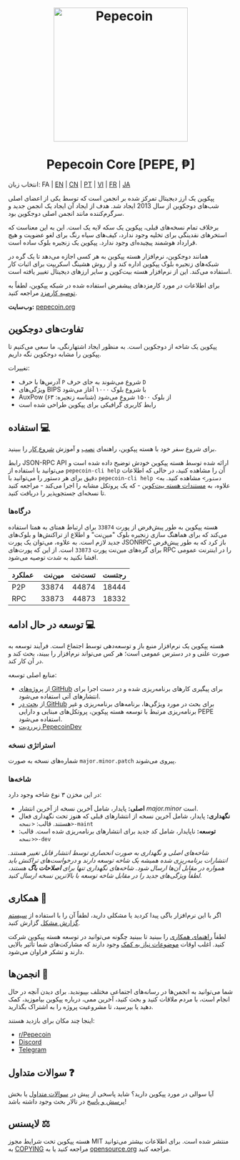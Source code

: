 <h1 align="center">
<img src="https://i.imgur.com/yap2xAX.png" alt="Pepecoin" width="300"/>
<br/><br/>
Pepecoin Core [PEPE, ₱]
</h1>

انتخاب زبان: FA | [EN](./README.md) | [CN](./README_zh_CN.md) | [PT](./README_pt_BR.md) | [VI](./README_vi_VN.md) | [FR](./README_fr_FR.md) | [JA](./README_ja_JP.md)

پپکوین یک ارز دیجیتال تمرکز شده بر انجمن است که توسط یکی از اعضای اصلی شب‌های دوجکوین از سال 2013 ایجاد شد. هدف از ایجاد آن ایجاد یک انجمن جدید و سرگرم‌کننده مانند انجمن اصلی دوجکوین بود.

برخلاف تمام نسخه‌های قبلی، پپکوین یک سکه لایه یک است. این به این معناست که استخرهای نقدینگی برای تخلیه وجود ندارد، کیف‌های سیاه رنگ برای لغو عضویت و هیچ قرارداد هوشمند پیچیده‌ای وجود ندارد. پپکوین یک زنجیره بلوک ساده است.

همانند دوجکوین، نرم‌افزار هسته پپکوین به هر کسی اجازه می‌دهد تا یک گره در شبکه‌های زنجیره بلوک پپکوین اداره کند و از روش هشینگ اسکریپت برای اثبات کار استفاده می‌کند. این از نرم‌افزار هسته بیت‌کوین و سایر ارزهای دیجیتال تغییر یافته است.

برای اطلاعات در مورد کارمزد‌های پیشفرض استفاده شده در شبکه پپکوین، لطفاً به [توصیه کارمزد](doc/fee-recommendation.md) مراجعه کنید.

**وب‌سایت:** [pepecoin.org](https://pepecoin.org)

## تفاوت‌های دوجکوین

پپکوین یک شاخه از دوجکوین است. به منظور ایجاد اشتهارنگی، ما سعی می‌کنیم تا پپکوین را مشابه دوجکوین نگه داریم.

تغییرات:

* آدرس‌ها با حرف `P` شروع می‌شوند به جای حرف `D`
* ویژگی‌های BIPS با شروع بلوک ۱۰۰۰ آغاز می‌شود
* AuxPow از بلوک ۱۵۰۰ شروع می‌شود (شناسه زنجیره: ۶۳)
* رابط کاربری گرافیکی برای پپکوین طراحی شده است

## استفاده 💻

برای شروع سفر خود با هسته پپکوین، راهنمای [نصب](INSTALL.md) و آموزش [شروع کار](doc/getting-started.md) را ببینید.

رابط JSON-RPC API ارائه شده توسط هسته پپکوین خودش توضیح داده شده است و می‌توانید با استفاده از `pepecoin-cli help` آن را مشاهده کنید، در حالی که اطلاعات دقیق برای هر دستور را می‌توانید با `pepecoin-cli help <دستور>` مشاهده کنید. به علاوه، به [مستندات هسته بیت‌کوین](https://developer.bitcoin.org/reference/rpc/) - که یک پروتکل مشابه را اجرا می‌کند - مراجعه کنید تا نسخه‌ای جستجوپذیر را دریافت کنید.

### درگاه‌ها

هسته پپکوین به طور پیش‌فرض از پورت `33874` برای ارتباط همتای به همتا استفاده می‌کند که برای هماهنگ سازی زنجیره بلوک "مین‌نت" و اطلاع از تراکنش‌ها و بلوک‌های جدید لازم است. به علاوه، می‌توان یک پورت JSONRPC باز کرد که به طور پیش‌فرض برای گره‌های مین‌نت پورت `33873` است. از این که پورت‌های RPC را در اینترنت عمومی افشا نکنید به شدت توصیه می‌شود.

| عملکرد | مین‌نت | تست‌نت | رجتست |
| :------- | ------: | ------: | ------: |
| P2P      |   33874 |   44874 |   18444 |
| RPC      |   33873 |   44873 |    18332 |

## توسعه در حال ادامه 💻

هسته پپکوین یک نرم‌افزار منبع باز و توسعه‌دهی توسط اجتماع است. فرآیند توسعه به صورت علنی و در دسترس عمومی است؛ هر کس می‌تواند نرم‌افزار را ببیند، بحث کند و در آن کار کند.

منابع اصلی توسعه:

* از [پروژه‌های GitHub](https://github.com/pepecoinppc/pepecoin/projects) برای پیگیری کارهای برنامه‌ریزی شده و در دست اجرا برای انتشارهای آتی استفاده می‌شود.
* از [بحث در GitHub](https://github.com/pepecoinppc/pepecoin/discussions) برای بحث در مورد ویژگی‌ها، برنامه‌های برنامه‌ریزی و غیر برنامه‌ریزی مرتبط با توسعه هسته پپکوین، پروتکل‌های مبنایی و دارایی PEPE استفاده می‌شود.
* [زیر‌ردیت PepecoinDev](https://www.reddit.com/r/pepecoindev/)

### استراتژی نسخه
شماره‌های نسخه به صورت `major.minor.patch` پیروی می‌شوند.

### شاخه‌ها
در این مخزن ۳ نوع شاخه وجود دارد:

- **اصلی:** پایدار، شامل آخرین نسخه از آخرین انتشار *major.minor* است.
- **نگهداری:** پایدار، شامل آخرین نسخه از انتشارهای قبلی که هنوز تحت نگهداری فعال هستند. قالب: `<نسخه>-maint`
- **توسعه:** ناپایدار، شامل کد جدید برای انتشارهای برنامه‌ریزی شده است. قالب: `<نسخه>-dev`

*شاخه‌های اصلی و نگهداری به صورت انحصاری توسط انتشار قابل تغییر هستند. انتشارات برنامه‌ریزی شده همیشه یک شاخه توسعه دارند و درخواست‌های تراکنش باید همواره در مقابل آن‌ها ارسال شود. شاخه‌های نگهداری تنها برای **اصلاحات باگ** هستند، لطفاً ویژگی‌های جدید را در مقابل شاخه توسعه با بالاترین نسخه ارسال کنید.*

## همکاری 🤝

اگر با این نرم‌افزار باگی پیدا کردید یا مشکلی دارید، لطفاً آن را با استفاده از [سیستم گزارش مشکل](https://github.com/pepecoinppc/pepecoin/issues/new?assignees=&labels=bug&template=bug_report.md&title=%5Bbug%5D+) گزارش کنید.

لطفاً [راهنمای همکاری](CONTRIBUTING.md) را ببینید تا ببینید چگونه می‌توانید در توسعه هسته پپکوین شرکت کنید. اغلب اوقات [موضوعات نیاز به کمک](https://github.com/pepecoinppc/pepecoin/labels/help%20wanted) وجود دارند که مشارکت‌های شما تأثیر بالایی دارند و تشکر فراوان می‌شود.

## انجمن‌ها 🐸

شما می‌توانید به انجمن‌ها در رسانه‌های اجتماعی مختلف بپیوندید. برای دیدن آنچه در حال انجام است، با مردم ملاقات کنید و بحث کنید، آخرین ممی، درباره پپکوین بیاموزید، کمک دهید یا بپرسید، تا مشروعیت پروژه را به اشتراک بگذارید.

اینجا چند مکان برای بازدید هستند:

* [r/Pepecoin](https://www.reddit.com/r/pepecoin/)
* [Discord](https://pepecoin.org/discord)
* [Telegram](https://t.me/PepecoinGroup)

## سوالات متداول ❓

آیا سوالی در مورد پپکوین دارید؟ شاید پاسخی از پیش در [سوالات متداول](doc/FAQ.md) یا بخش [پرسش و پاسخ](https://github.com/pepecoinppc/pepecoin/discussions/categories/q-a) در تالار بحث وجود داشته باشد!

## لایسنس ⚖️
هسته پپکوین تحت شرایط مجوز MIT منتشر شده است. برای اطلاعات بیشتر می‌توانید به [COPYING](COPYING) مراجعه کنید یا به [opensource.org](https://opensource.org/licenses/MIT) مراجعه کنید.
